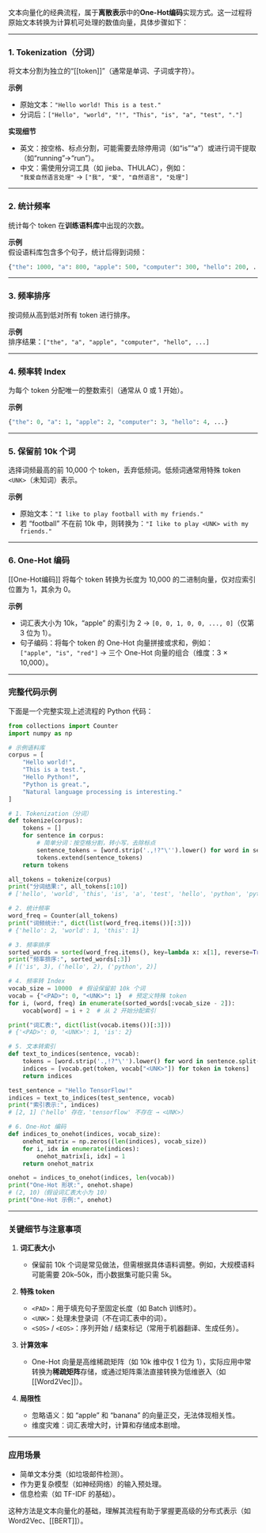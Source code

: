 
文本向量化的经典流程，属于**离散表示**中的**One-Hot编码**实现方式。这一过程将原始文本转换为计算机可处理的数值向量，具体步骤如下：

---

### **1. Tokenization（分词）**

将文本分割为独立的“[[token]]”（通常是单词、子词或字符）。

**示例**  
- 原始文本：`"Hello world! This is a test."`  
- 分词后：`["Hello", "world", "!", "This", "is", "a", "test", "."]`

**实现细节**  
- 英文：按空格、标点分割，可能需要去除停用词（如“is”“a”）或进行词干提取（如“running”→“run”）。  
- 中文：需使用分词工具（如 jieba、THULAC），例如：  
  `"我爱自然语言处理"` → `["我", "爱", "自然语言", "处理"]`

---

### **2. 统计频率**

统计每个 token 在**训练语料库**中出现的次数。

**示例**  
假设语料库包含多个句子，统计后得到词频：

```python
{"the": 1000, "a": 800, "apple": 500, "computer": 300, "hello": 200, ...}
```

---

### **3. 频率排序**

按词频从高到低对所有 token 进行排序。

**示例**  
排序结果：`["the", "a", "apple", "computer", "hello", ...]`

---

### **4. 频率转 Index**

为每个 token 分配唯一的整数索引（通常从 0 或 1 开始）。

**示例**

```python
{"the": 0, "a": 1, "apple": 2, "computer": 3, "hello": 4, ...}
```

---

### **5. 保留前 10k 个词**

选择词频最高的前 10,000 个 token，丢弃低频词。低频词通常用特殊 token `<UNK>`（未知词）表示。

**示例**  
- 原始文本：`"I like to play football with my friends."`  
- 若 “football” 不在前 10k 中，则转换为：`"I like to play <UNK> with my friends."`

---

### **6. One-Hot 编码**
[[One-Hot编码]]
将每个 token 转换为长度为 10,000 的二进制向量，仅对应索引位置为 1，其余为 0。

**示例**  
- 词汇表大小为 10k，“apple” 的索引为 2 → `[0, 0, 1, 0, 0, ..., 0]`（仅第 3 位为 1）。  
- 句子编码：将每个 token 的 One-Hot 向量拼接或求和，例如：  
  `["apple", "is", "red"]` → 三个 One-Hot 向量的组合（维度：3 × 10,000）。

---

### **完整代码示例**

下面是一个完整实现上述流程的 Python 代码：

```python
from collections import Counter
import numpy as np

# 示例语料库
corpus = [
    "Hello world!",
    "This is a test.",
    "Hello Python!",
    "Python is great.",
    "Natural language processing is interesting."
]

# 1. Tokenization（分词）
def tokenize(corpus):
    tokens = []
    for sentence in corpus:
        # 简单分词：按空格分割，转小写，去除标点
        sentence_tokens = [word.strip('.,!?"\'').lower() for word in sentence.split()]
        tokens.extend(sentence_tokens)
    return tokens

all_tokens = tokenize(corpus)
print("分词结果:", all_tokens[:10])
# ['hello', 'world', 'this', 'is', 'a', 'test', 'hello', 'python', 'python', 'is']

# 2. 统计频率
word_freq = Counter(all_tokens)
print("词频统计:", dict(list(word_freq.items())[:3]))
# {'hello': 2, 'world': 1, 'this': 1}

# 3. 频率排序
sorted_words = sorted(word_freq.items(), key=lambda x: x[1], reverse=True)
print("频率排序:", sorted_words[:3])
# [('is', 3), ('hello', 2), ('python', 2)]

# 4. 频率转 Index
vocab_size = 10000  # 假设保留前 10k 个词
vocab = {"<PAD>": 0, "<UNK>": 1}  # 预定义特殊 token
for i, (word, freq) in enumerate(sorted_words[:vocab_size - 2]):
    vocab[word] = i + 2  # 从 2 开始分配索引

print("词汇表:", dict(list(vocab.items())[:3]))
# {'<PAD>': 0, '<UNK>': 1, 'is': 2}

# 5. 文本转索引
def text_to_indices(sentence, vocab):
    tokens = [word.strip('.,!?"\'').lower() for word in sentence.split()]
    indices = [vocab.get(token, vocab["<UNK>"]) for token in tokens]
    return indices

test_sentence = "Hello TensorFlow!"
indices = text_to_indices(test_sentence, vocab)
print("索引表示:", indices)
# [2, 1]（'hello' 存在，'tensorflow' 不存在 → <UNK>）

# 6. One-Hot 编码
def indices_to_onehot(indices, vocab_size):
    onehot_matrix = np.zeros((len(indices), vocab_size))
    for i, idx in enumerate(indices):
        onehot_matrix[i, idx] = 1
    return onehot_matrix

onehot = indices_to_onehot(indices, len(vocab))
print("One-Hot 形状:", onehot.shape)
# (2, 10)（假设词汇表大小为 10）
print("One-Hot 示例:", onehot)
```

---

### **关键细节与注意事项**

1. **词汇表大小**  
   - 保留前 10k 个词是常见做法，但需根据具体语料调整。例如，大规模语料可能需要 20k–50k，而小数据集可能只需 5k。

2. **特殊 token**  
   - `<PAD>`：用于填充句子至固定长度（如 Batch 训练时）。  
   - `<UNK>`：处理未登录词（不在词汇表中的词）。  
   - `<SOS>` / `<EOS>`：序列开始 / 结束标记（常用于机器翻译、生成任务）。

3. **计算效率**  
   - One-Hot 向量是高维稀疏矩阵（如 10k 维中仅 1 位为 1），实际应用中常转换为**稀疏矩阵**存储，或通过矩阵乘法直接转换为低维嵌入（如 [[Word2Vec]]）。

4. **局限性**  
   - 忽略语义：如 “apple” 和 “banana” 的向量正交，无法体现相关性。  
   - 维度灾难：词汇表增大时，计算和存储成本剧增。

---

### **应用场景**

- 简单文本分类（如垃圾邮件检测）。  
- 作为更复杂模型（如神经网络）的输入预处理。  
- 信息检索（如 TF-IDF 的基础）。  

这种方法是文本向量化的基础，理解其流程有助于掌握更高级的分布式表示（如 Word2Vec、[[BERT]]）。